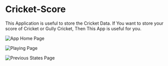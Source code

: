# Cricket-Score
This Application is useful to store the Cricket Data.
If You want to store your score of Cricket or Gully Cricket, Then This App is useful for you.

![App Home Page](https://github.com/theaadicode/Cricket-Score/blob/cricket/Screenshot_20201127-124610_Cricket%20Record.jpg?raw=true)

![Playing Page](https://github.com/theaadicode/Cricket-Score/blob/cricket/Screenshot_20201127-124948_Cricket%20Record.jpg?raw=true)

![Previous States Page](https://github.com/theaadicode/Cricket-Score/blob/cricket/Screenshot_20201127-125500_Cricket%20Record.jpg?raw=true)
